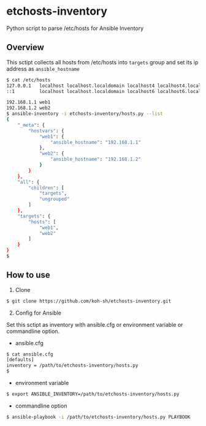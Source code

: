 # etchosts-inventory
Python script to parse /etc/hosts for Ansible Inventory  
## Overview

This sctipt collects all hosts from /etc/hosts into `targets` group and set its ip address as `ansible_hostname`

```bash
$ cat /etc/hosts
127.0.0.1   localhost localhost.localdomain localhost4 localhost4.localdomain4
::1         localhost localhost.localdomain localhost6 localhost6.localdomain6

192.168.1.1 web1
192.168.1.2 web2
$ ansible-inventory -i etchosts-inventory/hosts.py --list
{
    "_meta": {
        "hostvars": {
            "web1": {
                "ansible_hostname": "192.168.1.1"
            },
            "web2": {
                "ansible_hostname": "192.168.1.2"
            }
        }
    },
    "all": {
        "children": [
            "targets",
            "ungrouped"
        ]
    },
    "targets": {
        "hosts": [
            "web1",
            "web2"
        ]
    }
}
$
```

## How to use

1. Clone

```bash
$ git clone https://github.com/koh-sh/etchosts-inventory.git
```

2. Config for Ansible

Set this sctipt as inventory with ansible.cfg or environment variable or commandline option.

- ansible.cfg

```bash
$ cat ansible.cfg
[defaults]
inventory = /path/to/etchosts-inventory/hosts.py
$
```

- environment variable

```bash
$ export ANSIBLE_INVENTORY=/path/to/etchosts-inventory/hosts.py
```

- commandline option

```bash
$ ansible-playbook -i /path/to/etchosts-inventory/hosts.py PLAYBOOK
```
